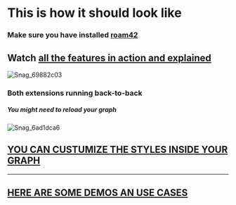 # This is how it should look like
### Make sure you have installed [roam42](https://roamjs.com/extensions/roam42)

## Watch [all the features in action and explained](https://www.youtube.com/watch?v=RW_vkyf0Uek&list=PLsUa74AKSzOrSLn0hYz6taAuQ_XfhPQIg&index=1)

![Snag_69882c03](https://user-images.githubusercontent.com/65237382/136669187-4e74380e-0f4c-4faf-bcbf-6c4d40f33ab0.png)

### Both extensions running back-to-back 
##### You might need to reload your graph

![Snag_6ad1dca6](https://user-images.githubusercontent.com/65237382/136676624-617237ad-20cb-424c-a173-111777d4bec1.png)

## [YOU CAN CUSTUMIZE THE STYLES INSIDE YOUR GRAPH](https://github.com/kauderk/kauderk.github.io/tree/main/yt-gif-extension/themes)

---

## [HERE ARE SOME DEMOS AN USE CASES](https://github.com/kauderk/code-snippets/tree/master/yt-gif-extension-shareable-ver1/DEMOS)
